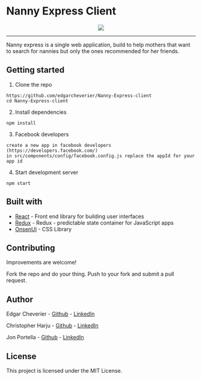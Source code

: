 # Nanny Express Client

<p align="center">
<img style="max-width:100px;max-height:500px;" src="https://firebasestorage.googleapis.com/v0/b/moving-free.appspot.com/o/car%2FVRpZcHu%20-%20Imgur.png?alt=media&token=42647de2-1918-4e21-81ad-e1f2fe63f6b0" />
</p>

----

Nanny express is a single web application, build to help mothers that want to search for  nannies but only the ones recommended for her friends.


## Getting started

1. Clone the repo

```
https://github.com/edgarcheverier/Nanny-Express-client
cd Nanny-Express-client
```

2. Install dependencies
```
npm install
```

3. Facebook developers
```
create a new app in facebook developers (https://developers.facebook.com/)
in src/components/config/facebook.config.js replace the appId for your app id
```

4. Start development server
```
npm start

```
## Built with

* [React](https://facebook.github.io/react-native) - Front end library for building user interfaces
* [Redux](https://es.redux.js.org/) - Redux - predictable state container for JavaScript apps
* [OnsenUI](https://onsen.io/) - CSS Library

## Contributing

Improvements are welcome!

Fork the repo and do your thing. Push to your fork and submit a pull request.

## Author

Edgar Cheverier - [Github](https://github.com/edgarcheverier) - [LinkedIn](https://es.linkedin.com/in/edgar-hugo-cheverier-aguilar-886b3a86)

Christopher Harju - [Github](https://github.com/CKGHarju) - [LinkedIn](https://www.linkedin.com/in/christopher-harju-909b2362/)   

Jon Portella - [Github](https://github.com/jportella93) - [LinkedIn](https://linkedin.com/in/jonportella)


## License

This project is licensed under the MIT License.
